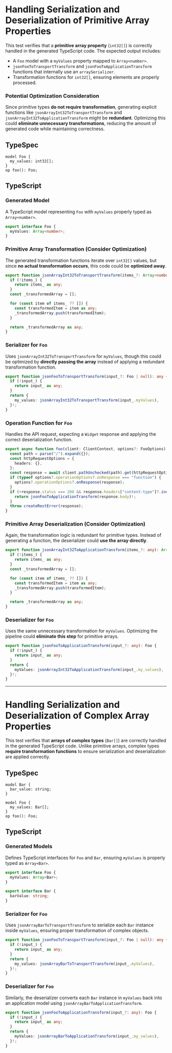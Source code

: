 # **Handling Serialization and Deserialization of Primitive Array Properties**

This test verifies that a **primitive array property** (`int32[]`) is correctly handled in the generated TypeScript code. The expected output includes:

- A `Foo` model with a `myValues` property mapped to `Array<number>`.
- `jsonFooToTransportTransform` and `jsonFooToApplicationTransform` functions that internally use an `arraySerializer`.
- Transformation functions for `int32[]`, ensuring elements are properly processed.

### **Potential Optimization Consideration**

Since primitive types **do not require transformation**, generating explicit functions like `jsonArrayInt32ToTransportTransform` and `jsonArrayInt32ToApplicationTransform` might be **redundant**. Optimizing this could **eliminate unnecessary transformations**, reducing the amount of generated code while maintaining correctness.

## **TypeSpec**

```tsp
model Foo {
  my_values: int32[];
}
op foo(): Foo;
```

## **TypeScript**

### **Generated Model**

A TypeScript model representing `Foo` with `myValues` properly typed as `Array<number>`.

```ts src/models/models.ts interface Foo
export interface Foo {
  myValues: Array<number>;
}
```

### **Primitive Array Transformation (Consider Optimization)**

The generated transformation functions iterate over `int32[]` values, but since **no actual transformation occurs**, this code could be **optimized away**.

```ts src/models/internal/serializers.ts function jsonArrayInt32ToTransportTransform
export function jsonArrayInt32ToTransportTransform(items_?: Array<number> | null): any {
  if (!items_) {
    return items_ as any;
  }
  const _transformedArray = [];

  for (const item of items_ ?? []) {
    const transformedItem = item as any;
    _transformedArray.push(transformedItem);
  }

  return _transformedArray as any;
}
```

### **Serializer for `Foo`**

Uses `jsonArrayInt32ToTransportTransform` for `myValues`, though this could be optimized by **directly passing the array** instead of applying a redundant transformation function.

```ts src/models/internal/serializers.ts function jsonFooToTransportTransform
export function jsonFooToTransportTransform(input_?: Foo | null): any {
  if (!input_) {
    return input_ as any;
  }
  return {
    my_values: jsonArrayInt32ToTransportTransform(input_.myValues),
  }!;
}
```

### **Operation Function for `Foo`**

Handles the API request, expecting a `Widget` response and applying the correct deserialization function.

```ts src/api/clientOperations.ts function foo
export async function foo(client: ClientContext, options?: FooOptions): Promise<Foo> {
  const path = parse("/").expand({});
  const httpRequestOptions = {
    headers: {},
  };
  const response = await client.pathUnchecked(path).get(httpRequestOptions);
  if (typeof options?.operationOptions?.onResponse === "function") {
    options?.operationOptions?.onResponse(response);
  }
  if (+response.status === 200 && response.headers["content-type"]?.includes("application/json")) {
    return jsonFooToApplicationTransform(response.body)!;
  }
  throw createRestError(response);
}
```

### **Primitive Array Deserialization (Consider Optimization)**

Again, the transformation logic is redundant for primitive types. Instead of generating a function, the deserializer could **use the array directly**.

```ts src/models/internal/serializers.ts function jsonArrayInt32ToApplicationTransform
export function jsonArrayInt32ToApplicationTransform(items_?: any): Array<number> {
  if (!items_) {
    return items_ as any;
  }
  const _transformedArray = [];

  for (const item of items_ ?? []) {
    const transformedItem = item as any;
    _transformedArray.push(transformedItem);
  }

  return _transformedArray as any;
}
```

### **Deserializer for `Foo`**

Uses the same unnecessary transformation for `myValues`. Optimizing the pipeline could **eliminate this step** for primitive arrays.

```ts src/models/internal/serializers.ts function jsonFooToApplicationTransform
export function jsonFooToApplicationTransform(input_?: any): Foo {
  if (!input_) {
    return input_ as any;
  }
  return {
    myValues: jsonArrayInt32ToApplicationTransform(input_.my_values),
  }!;
}
```

---

# **Handling Serialization and Deserialization of Complex Array Properties**

This test verifies that **arrays of complex types** (`Bar[]`) are correctly handled in the generated TypeScript code. Unlike primitive arrays, complex types **require transformation functions** to ensure serialization and deserialization are applied correctly.

## **TypeSpec**

```tsp
model Bar {
  bar_value: string;
}

model Foo {
  my_values: Bar[];
}
op foo(): Foo;
```

## **TypeScript**

### **Generated Models**

Defines TypeScript interfaces for `Foo` and `Bar`, ensuring `myValues` is properly typed as `Array<Bar>`.

```ts src/models/models.ts interface Foo
export interface Foo {
  myValues: Array<Bar>;
}
```

```ts src/models/models.ts interface Bar
export interface Bar {
  barValue: string;
}
```

### **Serializer for `Foo`**

Uses `jsonArrayBarToTransportTransform` to serialize each `Bar` instance inside `myValues`, ensuring proper transformation of complex objects.

```ts src/models/internal/serializers.ts function jsonFooToTransportTransform
export function jsonFooToTransportTransform(input_?: Foo | null): any {
  if (!input_) {
    return input_ as any;
  }
  return {
    my_values: jsonArrayBarToTransportTransform(input_.myValues),
  }!;
}
```

### **Deserializer for `Foo`**

Similarly, the deserializer converts each `Bar` instance in `myValues` back into an application model using `jsonArrayBarToApplicationTransform`.

```ts src/models/internal/serializers.ts function jsonFooToApplicationTransform
export function jsonFooToApplicationTransform(input_?: any): Foo {
  if (!input_) {
    return input_ as any;
  }
  return {
    myValues: jsonArrayBarToApplicationTransform(input_.my_values),
  }!;
}
```
